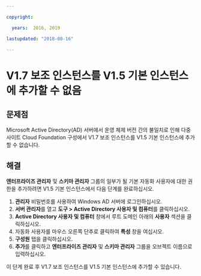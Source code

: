 ```yaml
---

copyright:

  years:  2016, 2019

lastupdated: "2018-08-16"

---
```


# V1.7 보조 인스턴스를 V1.5 기본 인스턴스에 추가할 수 없음

## 문제점
Microsoft Active Directory(AD) 서버에서 운영 체제 버전 간의 불일치로 인해 다중 사이트 Cloud Foundation 구성에서 V1.7 보조 인스턴스를 V1.5 기본 인스턴스에 추가할 수 없습니다.

## 해결
**엔터프라이즈 관리자** 및 **스키마 관리자** 그룹의 일부가 될 기본 자동화 사용자에 대한 권한을 추가하려면 V1.5 기본 인스턴스에서 다음 단계를 완료하십시오.

1. **관리자** 비밀번호를 사용하여 Windows AD 서버에 로그인하십시오.
2. **서버 관리자**를 열고 **도구 > Active Directory 사용자 및 컴퓨터**를 클릭하십시오.
4. **Active Directory 사용자 및 컴퓨터** 창에서 루트 도메인 아래의 **사용자** 섹션을 클릭하십시오.
5. 자동화 사용자를 마우스 오른쪽 단추로 클릭하여 **특성** 창을 여십시오.
6. **구성원** 탭을 클릭하십시오.
7. **추가**를 클릭하고 **엔터프라이즈 관리자** 및 **스키마 관리자** 그룹을 오브젝트 이름으로 입력하십시오.  

이 단계 완료 후 V1.7 보조 인스턴스를 V1.5 기본 인스턴스에 추가할 수 있습니다.
